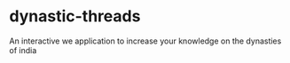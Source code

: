 # dynastic-threads
An interactive we application to increase your knowledge on the dynasties of india 

